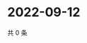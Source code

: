 # 2022-09-12

共 0 条

<!-- BEGIN WEIBO -->
<!-- 最后更新时间 Mon Sep 12 2022 17:11:54 GMT+0800 (China Standard Time) -->

<!-- END WEIBO -->
